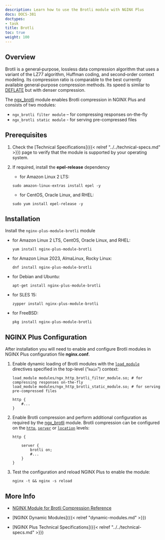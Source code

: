 ```yaml
---
description: Learn how to use the Brotli module with NGINX Plus
docs: DOCS-381
doctypes:
- task
title: Brotli
toc: true
weight: 100
---
```


## Overview

Brotli is a general‑purpose, lossless data compression algorithm that uses a variant of the LZ77 algorithm, Huffman coding, and second‑order context modeling. Its compression ratio is comparable to the best currently available general‑purpose compression methods. Its speed is similar to [DEFLATE](https://www.ietf.org/rfc/rfc1951.txt) but with denser compression.

The [ngx_brotli](https://github.com/google/ngx_brotli) module enables Brotli compression in NGINX Plus and consists of two modules:

* `ngx_brotli filter module` – for compressing responses on-the-fly
* `ngx_brotli static module` - for serving pre-compressed files

<span id="prerequisites"></span>

## Prerequisites

1. Check the [Technical Specifications]({{< relref "../../technical-specs.md" >}}) page to verify that the module is supported by your operating system.

2. If required, install the **epel-release** dependency

   * for Amazon Linux 2 LTS:

   ```shell
   sudo amazon-linux-extras install epel -y
   ```

   * for CentOS, Oracle Linux, and RHEL:

   ```shell
   sudo yum install epel-release -y
   ```

<span id="install"></span>

## Installation

Install the `nginx-plus-module-brotli` module

*  for Amazon Linux 2 LTS, CentOS, Oracle Linux, and RHEL:

   ```shell
   yum install nginx-plus-module-brotli
   ```

*  for Amazon Linux 2023, AlmaLinux, Rocky Linux:

   ```shell
   dnf install nginx-plus-module-brotli
   ```

*  for Debian and Ubuntu:

   ```shell
   apt-get install nginx-plus-module-brotli
   ```

*  for SLES 15:
   
   ```shell
   zypper install nginx-plus-module-brotli
   ```

*  for FreeBSD:

   ```shell
   pkg install nginx-plus-module-brotli
   ```

<span id="configure"></span>

## NGINX Plus Configuration

After installation you will need to enable and configure Brotli modules in NGINX Plus configuration file **nginx.conf**. 

1. Enable dynamic loading of Brotli modules with the [`load_module`](https://nginx.org/en/docs/ngx_core_module.html#load_module) directives specified in the top-level (“`main`”) context:

   ```nginx
   load_module modules/ngx_http_brotli_filter_module.so; # for compressing responses on-the-fly
   load_module modules/ngx_http_brotli_static_module.so; # for serving pre-compressed files

   http {
       #...
   }
   ```

2. Enable Brotli compression and perform additional configuration as required by the [ngx_brotli](https://github.com/google/ngx_brotli/#configuration-directives) module. Brotli compression can be configured on the [`http`](http://nginx.org/en/docs/http/ngx_http_core_module.html#http), [`server`](http://nginx.org/en/docs/http/ngx_http_core_module.html#server) or [`location`](http://nginx.org/en/docs/http/ngx_http_core_module.html#location) levels:

   ```nginx
   http {

       server {
           brotli on;
           #...
       }
   }
   ```

3. Test the configuration and reload NGINX Plus to enable the module:

   ```shell
   nginx -t && nginx -s reload
   ```


<span id="info"></span>
## More Info

* [NGINX Module for Brotli Compression Reference](https://github.com/google/ngx_brotli)

* [NGINX Dynamic Modules]({{< relref "dynamic-modules.md" >}})

* [NGINX Plus Technical Specifications]({{< relref "../../technical-specs.md" >}})
